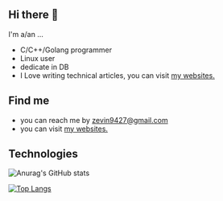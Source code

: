 ## Hi there 👋

I'm a/an ...
- C/C++/Golang programmer
- Linux user
- dedicate in DB 
 - I Love writing technical articles, you can visit [my websites.](https://zevin02.github.io/)


## Find me
* you can reach me by zevin9427@gmail.com
* you can visit [my websites.](https://zevin02.github.io/)

## Technologies
![Anurag's GitHub stats](https://github-readme-stats.vercel.app/api?username=zevin02&show_icons=true&theme=tokyonight)

[![Top Langs](https://github-readme-stats.vercel.app/api/top-langs/?username=zevin02&layout=compact&hide=html&langs_count=8)](https://github.com/anuraghazra/github-readme-stats)

